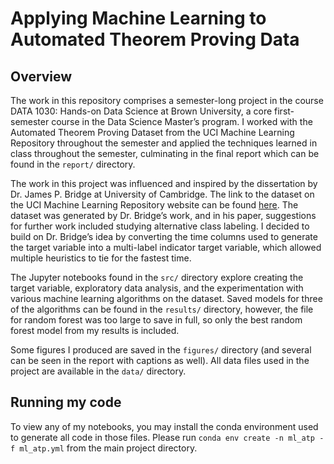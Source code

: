 # Applying Machine Learning to Automated Theorem Proving Data

## Overview
The work in this repository comprises a semester-long project in the course DATA 1030: Hands-on Data Science at Brown University, a core first-semester course in the Data Science Master’s program. I worked with the Automated Theorem Proving Dataset from the UCI Machine Learning Repository throughout the semester and applied the techniques learned in class throughout the semester, culminating in the final report which can be found in the `report/` directory.

The work in this project was influenced and inspired by the dissertation by Dr. James P. Bridge at University of Cambridge.  The link to the dataset on the UCI Machine Learning Repository website can be found [here](https://archive.ics.uci.edu/ml/datasets/First-order+theorem+proving). The dataset was generated by Dr. Bridge’s work, and in his paper, suggestions for further work included studying alternative class labeling.
I decided to build on Dr. Bridge’s idea by converting the time columns used to generate the target variable into a multi-label indicator target variable, which allowed multiple heuristics to tie for the fastest time. 

The Jupyter notebooks found in the `src/` directory explore creating the target variable, exploratory data analysis, and the experimentation with various machine learning algorithms on the dataset. Saved models for three of the algorithms can be found in the `results/` directory, however, the file for random forest was too large to save in full, so only the best random forest model from my results is included.

Some figures I produced are saved in the `figures/` directory (and several can be seen in the report with captions as well). All data files used in the project are available in the `data/` directory.

## Running my code
To view any of my notebooks, you may install the conda environment used to generate all code in those files. Please run `conda env create -n ml_atp -f ml_atp.yml` from the main project directory. 

